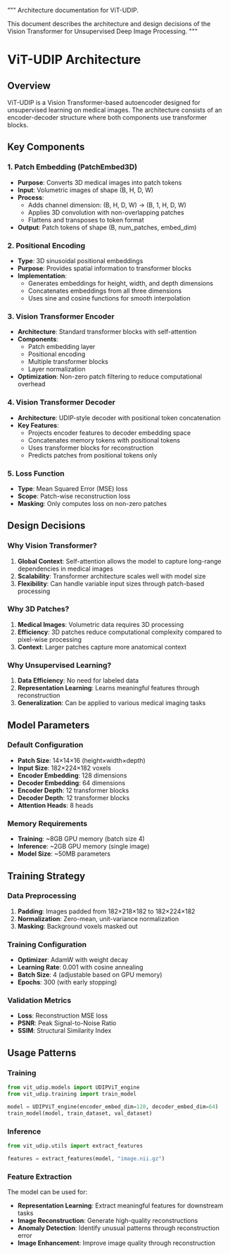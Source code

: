 """
Architecture documentation for ViT-UDIP.

This document describes the architecture and design decisions
of the Vision Transformer for Unsupervised Deep Image Processing.
"""

# ViT-UDIP Architecture

## Overview

ViT-UDIP is a Vision Transformer-based autoencoder designed for unsupervised learning on medical images. The architecture consists of an encoder-decoder structure where both components use transformer blocks.

## Key Components

### 1. Patch Embedding (PatchEmbed3D)

- **Purpose**: Converts 3D medical images into patch tokens
- **Input**: Volumetric images of shape (B, H, D, W)
- **Process**: 
  - Adds channel dimension: (B, H, D, W) → (B, 1, H, D, W)
  - Applies 3D convolution with non-overlapping patches
  - Flattens and transposes to token format
- **Output**: Patch tokens of shape (B, num_patches, embed_dim)

### 2. Positional Encoding

- **Type**: 3D sinusoidal positional embeddings
- **Purpose**: Provides spatial information to transformer blocks
- **Implementation**: 
  - Generates embeddings for height, width, and depth dimensions
  - Concatenates embeddings from all three dimensions
  - Uses sine and cosine functions for smooth interpolation

### 3. Vision Transformer Encoder

- **Architecture**: Standard transformer blocks with self-attention
- **Components**:
  - Patch embedding layer
  - Positional encoding
  - Multiple transformer blocks
  - Layer normalization
- **Optimization**: Non-zero patch filtering to reduce computational overhead

### 4. Vision Transformer Decoder

- **Architecture**: UDIP-style decoder with positional token concatenation
- **Key Features**:
  - Projects encoder features to decoder embedding space
  - Concatenates memory tokens with positional tokens
  - Uses transformer blocks for reconstruction
  - Predicts patches from positional tokens only

### 5. Loss Function

- **Type**: Mean Squared Error (MSE) loss
- **Scope**: Patch-wise reconstruction loss
- **Masking**: Only computes loss on non-zero patches

## Design Decisions

### Why Vision Transformer?

1. **Global Context**: Self-attention allows the model to capture long-range dependencies in medical images
2. **Scalability**: Transformer architecture scales well with model size
3. **Flexibility**: Can handle variable input sizes through patch-based processing

### Why 3D Patches?

1. **Medical Images**: Volumetric data requires 3D processing
2. **Efficiency**: 3D patches reduce computational complexity compared to pixel-wise processing
3. **Context**: Larger patches capture more anatomical context

### Why Unsupervised Learning?

1. **Data Efficiency**: No need for labeled data
2. **Representation Learning**: Learns meaningful features through reconstruction
3. **Generalization**: Can be applied to various medical imaging tasks

## Model Parameters

### Default Configuration

- **Patch Size**: 14×14×16 (height×width×depth)
- **Input Size**: 182×224×182 voxels
- **Encoder Embedding**: 128 dimensions
- **Decoder Embedding**: 64 dimensions
- **Encoder Depth**: 12 transformer blocks
- **Decoder Depth**: 12 transformer blocks
- **Attention Heads**: 8 heads

### Memory Requirements

- **Training**: ~8GB GPU memory (batch size 4)
- **Inference**: ~2GB GPU memory (single image)
- **Model Size**: ~50MB parameters

## Training Strategy

### Data Preprocessing

1. **Padding**: Images padded from 182×218×182 to 182×224×182
2. **Normalization**: Zero-mean, unit-variance normalization
3. **Masking**: Background voxels masked out

### Training Configuration

- **Optimizer**: AdamW with weight decay
- **Learning Rate**: 0.001 with cosine annealing
- **Batch Size**: 4 (adjustable based on GPU memory)
- **Epochs**: 300 (with early stopping)

### Validation Metrics

- **Loss**: Reconstruction MSE loss
- **PSNR**: Peak Signal-to-Noise Ratio
- **SSIM**: Structural Similarity Index

## Usage Patterns

### Training

```python
from vit_udip.models import UDIPViT_engine
from vit_udip.training import train_model

model = UDIPViT_engine(encoder_embed_dim=128, decoder_embed_dim=64)
train_model(model, train_dataset, val_dataset)
```

### Inference

```python
from vit_udip.utils import extract_features

features = extract_features(model, "image.nii.gz")
```

### Feature Extraction

The model can be used for:
- **Representation Learning**: Extract meaningful features for downstream tasks
- **Image Reconstruction**: Generate high-quality reconstructions
- **Anomaly Detection**: Identify unusual patterns through reconstruction error
- **Image Enhancement**: Improve image quality through reconstruction
